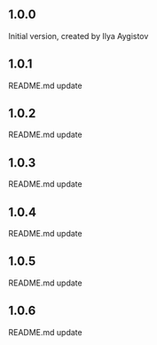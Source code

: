 ## 1.0.0

Initial version, created by Ilya Aygistov

## 1.0.1

README.md update

## 1.0.2

README.md update

## 1.0.3

README.md update

## 1.0.4

README.md update

## 1.0.5

README.md update

## 1.0.6

README.md update
